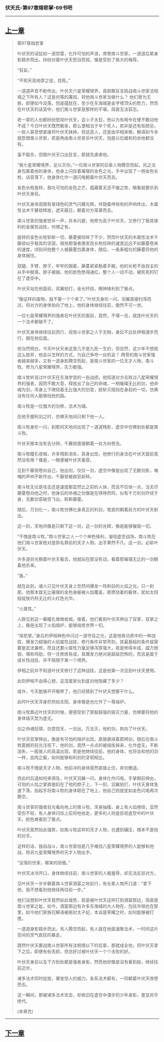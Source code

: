 ### 伏天氏-第97章熔悲掌-69书吧

--------
[上一章](./792da869f9dfc5357a6fe4013113640c.md)
--------


>
>
>
>第97章熔悲掌
>
>叶伏天的话犹如一道惊雷，化作可怕的声浪，席卷南斗世家，一道道后辈身影踏步而出，纷纷对着叶伏天怒目而视，像是受到了极大的侮辱。
>
>“狂妄。”
>
>“不知天高地厚之徒，找死。”
>
>一道道声音不断传出，叶伏天六星荣耀境界，竟胆敢狂言挑战南斗世家法相境之下所有人？这是何等的蔑视，将他南斗世家当做什么？
>他们曾为王族，即便如今没落，但底蕴犹在，至少在东海城是金字塔顶尖的势力，然而在叶伏天的话音中，他们南斗世家是那样的不堪，简直无法容忍。
>
>老一辈的人也都纷纷怒视叶伏天，这小子太狂，他以为有相令在便不敢动他不成？今日叶伏天既然敢来，那么便相当于半个死人，若非是还有些顾忌，一些人甚至想直接将叶伏天抹掉，但这恶人，还是由华相来做，解语如今本就怨恨南斗世家，若是再由南斗世家杀叶伏天，怕是以后缓和的余地都没有。
>
>虽不能杀，但既叶伏天口出狂言，那就先虐虐他。
>
>“我七星荣耀境界，足以灭你。”一位南斗世家的后辈人物腾空而起，风之法身包裹着他的身体，他身上闪烁着璀璨的金色之光，手中出现了一柄金色长枪，话音落下，他身体化作一道闪电朝着叶伏天而去。
>
>金色长枪旋转，吞吐可怕的金色之芒，蕴藏着无坚不摧之势，眼看就要杀到叶伏天身前。
>
>叶伏天身体周围有翠绿色的灵气闪耀光辉，伴随着哗啦啦的声响传出，木属性法术千藤锁释放，遮天蔽日，朝着对方笼罩而去。
>
>南斗世家的强者怒斥一声，并未闪避，他修为高于叶伏天，又修行了极其锋利的金属性战技，何惧之有。
>
>旋转的金色长枪斩断一切，藤蔓被绞碎了不少，然而叶伏天的木属性法术千藤锁似乎极其的坚固，很快那强者便发现长枪绞碎的速度远远不如藤蔓卷来的速度，顷刻间他整个人被藤蔓包裹身体，随后，一条条粗壮的藤蔓将他的身体捆住。
>
>双腿、手臂、脖子，牢牢的捆着，藤蔓紧紧勒着手腕，他的长枪不由自主的从手中脱落，脖子被捆，他的脸色憋得通红，整个人一动不动，被死死的钉在了虚空中。
>
>叶伏天站在他面前，双翼拍打，金光环绕，眼神锋利到了极点。
>
>“像这样的废物，就不要一个个来了。”叶伏天身形一闪，羽翼直接扫荡而过，将对方的身体拍向了地上，他的身体继续往前，傲然不可一世。
>
>一位七星荣耀境界的强者在叶伏天的面前，竟然，不堪一击，就连叶伏天的一个法术都破不了。
>
>叶伏天身体继续往前而行，视南斗世家之人于无物，身后不远处伊相漫步而行，跟在他后面。
>
>他当然明白，今天叶伏天来这里几乎是九死一生的，但显然，这少年不想就这么放弃，他会以怎样的方式，为自己争夺一丝机会？
>两旁的南斗世家强者越来越多，又有一道身影腾空而起，是南斗世家的一位天才人物，南斗牧，修为八星荣耀境界，实力极强。
>
>南斗牧听说过叶伏天在东海学宫的一些战绩，他知道对方击败过八星荣耀境界的强者，因而不敢大意，释放出了自己的命魂，一柄璀璨无比的剑，他命魂为剑，浑身上下缭绕着无比强大的剑意，欲斩灭阻挡在身前的一切，仿佛没有任何人能够挡他的路。
>
>南斗牧是一位强大的剑修，法术为辅。
>
>在他手握利剑之时，仿佛天地间只剩下他一人。
>
>南斗牧身形一闪，刹那间天地间出现了一道道残影，虚空中仿佛到处都是南斗牧。
>
>叶伏天根本没有去分辨，千藤锁直接朝着一处方向卷去。
>
>南斗牧瞳孔收缩，许多残影消失，真身出现，他修行的身法在叶伏天面前竟然没有用？像是，一眼便被叶伏天看穿。
>
>见到千藤锁卷向自己，他出剑，仅仅一剑，虚空中像是出现了无数剑影，嗤嗤的声响不断传出，千藤锁被疯狂斩碎。
>
>南斗牧无论是攻击还是速度都显然比之前的人快，而且不仅快一点，当无尽藤蔓卷向他之时，他身后的命魂之剑像是在铮铮而鸣，似有千万利剑环绕于身，无数剑意破空飞出，斩断藤蔓。
>
>随后，万剑化一，南斗牧仿佛化身真正的利剑，笔直的朝着前方的叶伏天射出。
>
>这一刻，天地间像是只剩下这一剑，这一剑的光辉，像是能够摧毁一切。
>
>“不愧是南斗牧。”南斗世家之人一个个神色锋利，凝视虚空战场，南斗牧在他们南斗世家绝对是排名靠前的天才人物，出手果然不凡，这一剑，必斩叶伏天。
>
>许多道目光朝着叶伏天看去，他就站在那没有动，看着那璀璨无比的一剑朝着他杀来。
>
>“轰。”
>
>就在此刻，诸人只见叶伏天身上忽然间爆发一阵刺目的火焰之光，只一刹那，他那本就无比璀璨的金色身躯被火焰覆盖，那燃烧着的躯体，犹如太阳般绽放灼热无比的火红色光华。
>
>“火属性。”
>
>人群见到这一幕瞳孔微微收缩，接着，他们看到叶伏天伸出了双掌，双掌之上，像是出现了火焰熔炉，能够熔炼世界一切。
>
>“熔悲掌。”身后的伊相神色中闪过一道夺目之光，这是他练功房中的一种战技，爆发力超强的火焰属性战技，修行条件非常苛刻，其最基础的条件就需要是武法兼修，而且还要火属性力量足够浑厚强大，若是修得半成，威力很弱，堪称鸡肋，但一旦修炼有成，其爆发力绝对是超级恐怖的，而且是属于成长性战技，并不局限于某一个境界。
>
>伊相之前并不知道叶伏天修行了这种战技，这是他第一次见到叶伏天使用。
>
>此刻伊相不由得心想，这混蛋家伙到底对他隐藏了多少？
>
>或许，今天能够开开眼界了，他已经猜到了叶伏天想要干什么。
>
>此时叶伏天浑身炽热如太阳，身体像是也化作了一尊熔炉。
>
>南斗牧靠近叶伏天的时候，便感受到了那股超强的毁灭力量，仿佛要将他的身体熔灭焚为虚无。
>
>剑之命魂狂啸，剑意惊天，一剑出，万法灭，他的剑，刺向了叶伏天。
>
>叶伏天双掌伸出，像是有可怕的熔炉出现，直接裹挟着那柄剑，随后在南斗牧震撼的目光注视下，他的剑，竟然一点点的被熔炼掉来，化作虚无，不断消失，一股骇人的高温出现，若是他继续往前，他的身体，也将会和他的剑一样，血肉之躯，如何能够和利剑的坚韧相比。
>
>南斗牧不愧是天才人物，他前冲的身体竟然直接止住，弃剑撤退。
>
>但此时后退如何来得及，叶伏天羽翼一闪，身体化作闪电，手掌朝前伸出，可怕的火焰之掌直接扣在了他的脖子上，下一刻，羽翼拍打，叶伏天身体急速下落，抬起手将南斗牧的身体砸在了地上，他自己则是犹如金色闪电再次腾空。
>
>南斗世家的强者目光看向地上的南斗牧，浑身抽搐，身上有火焰缭绕，显然受伤不轻，有人身体闪烁上前将他抬走，更多的人则是目视虚空中的叶伏天，脸色难看到了极点。
>
>叶伏天竟然如此强势，如南斗牧这样的天才人物，也遭到碾压，根本不是他的对手。
>
>这样的话，独自战斗，南斗世家怕是几乎难找八星荣耀境界的人能够和他战，除非九星荣耀境界的天才人物出手。
>
>“没落的世家，哪来的骄傲。”
>
>叶伏天冰冷开口，身体继续往前，南斗世家的人被羞辱，却无法反驳对方。
>
>见叶伏天一步步朝着南斗世家酒宴之地前行，有长辈人物开口道：“拿下他，我不想看到他继续再往前一步。”
>
>他们没想到叶伏天竟然如此强势，若是被叶伏天这样打到酒宴那边，简直是南斗世家之耻，如今，酒宴那边有许多东海城的大人物在，包括华相也在那里，如今他们家族花解语被册封太子妃，本该是荣耀之时，如何能够被打搅。
>
>一道道身影踏步而出，有人腾空而起，有人就在地面凝聚法术，一时间这片空间的灵气疯狂的暴走。
>
>既然叶伏天要战南斗世家所有法相境以下的后辈，那就成全他，将叶伏天拿下之后，即便有些丢脸，但总好过被叶伏天一个个击败的好。
>
>叶伏天身前以及下方到处都是强者身影，然而他却像是没有看到般，继续往前迈步。
>
>诸多法术同时绽放，爆发惊人的威力，各系法术都有，一同朝着叶伏天席卷而去。
>
>这一瞬间，那被诸多法术攻击，却依旧在虚空中漫步的少年身影，更显风华绝代。
>
>(本章完)
>
>

--------
[下一章](./0cc2c632ac8c5cf79c9be1f19e39eb49.md)
--------

